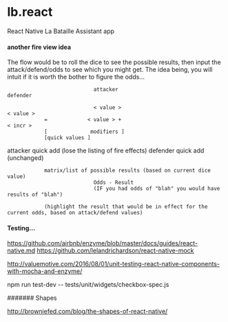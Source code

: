 # lb.react
React Native La Bataille Assistant app

#### another fire view idea

The flow would be to roll the dice to see the possible results, then input the attack/defend/odds to see which you might get.
The idea being, you will intuit if it is worth the bother to figure the odds...

                                attacker                                                                               defender

                                < value >                                                                              < value >
                =             < value > +                                                                          < incr >
                [              modifiers ]
                [quick values ]

attacker quick add (lose the listing of fire effects)                              defender quick add (unchanged)

                matrix/list of possible results (based on current dice value)
                                Odds - Result
                                (IF you had odds of "blah" you would have results of "blah")

                (highlight the result that would be in effect for the current odds, based on attack/defend values)

#### Testing...

https://github.com/airbnb/enzyme/blob/master/docs/guides/react-native.md
https://github.com/lelandrichardson/react-native-mock

http://valuemotive.com/2016/08/01/unit-testing-react-native-components-with-mocha-and-enzyme/


npm run test-dev -- tests/unit/widgets/checkbox-spec.js


####### Shapes

http://browniefed.com/blog/the-shapes-of-react-native/
